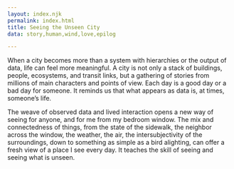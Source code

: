 ```yaml
---
layout: index.njk
permalink: index.html
title: Seeing the Unseen City
data: story,human,wind,love,epilog

---
```


When a city becomes more than a system with hierarchies or the output of data, life can feel more meaningful. A city is not only a stack of buildings, people, ecosystems, and transit links, but a gathering of stories from millions of main characters and points of view. Each day is a good day or a bad day for someone. It reminds us that what appears as data is, at times, someone’s life.

The weave of observed data and lived interaction opens a new way of seeing for anyone, and for me from my bedroom window. The mix and connectedness of things, from the state of the sidewalk, the neighbor across the window, the weather, the air, the intersubjectivity of the surroundings, down to something as simple as a bird alighting, can offer a fresh view of a place I see every day. It teaches the skill of seeing and seeing what is unseen.